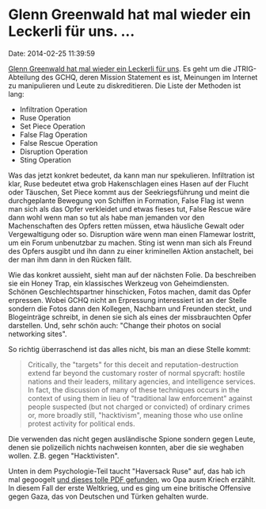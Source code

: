 Glenn Greenwald hat mal wieder ein Leckerli für uns. \...
=========================================================

Date: 2014-02-25 11:39:59

[Glenn Greenwald hat mal wieder ein Leckerli für
uns](https://firstlook.org/theintercept/2014/02/24/jtrig-manipulation/).
Es geht um die JTRIG-Abteilung des GCHQ, deren Mission Statement es ist,
Meinungen im Internet zu manipulieren und Leute zu diskreditieren. Die
Liste der Methoden ist lang:

-   Infiltration Operation
-   Ruse Operation
-   Set Piece Operation
-   False Flag Operation
-   False Rescue Operation
-   Disruption Operation
-   Sting Operation

Was das jetzt konkret bedeutet, da kann man nur spekulieren.
Infiltration ist klar, Ruse bedeutet etwa grob Hakenschlagen eines Hasen
auf der Flucht oder Täuschen, Set Piece kommt aus der Seekriegsführung
und meint die durchgeplante Bewegung von Schiffen in Formation, False
Flag ist wenn man sich als das Opfer verkleidet und etwas fieses tut,
False Rescue wäre dann wohl wenn man so tut als habe man jemanden vor
den Machenschaften des Opfers retten müssen, etwa häusliche Gewalt oder
Vergewaltigung oder so. Disruption wäre wenn man einen Flamewar
lostritt, um ein Forum unbenutzbar zu machen. Sting ist wenn man sich
als Freund des Opfers ausgibt und ihn dann zu einer kriminellen Aktion
anstachelt, bei der man ihm dann in den Rücken fällt.

Wie das konkret aussieht, sieht man auf der nächsten Folie. Da
beschreiben sie ein Honey Trap, ein klassisches Werkzeug von
Geheimdiensten. Schönen Geschlechtspartner hinschicken, Fotos machen,
damit das Opfer erpressen. Wobei GCHQ nicht an Erpressung interessiert
ist an der Stelle sondern die Fotos dann den Kollegen, Nachbarn und
Freunden steckt, und Blogeinträge schreibt, in denen sie sich als eines
der missbrauchten Opfer darstellen. Und, sehr schön auch: \"Change their
photos on social networking sites\".

So richtig überraschend ist das alles nicht, bis man an diese Stelle
kommt:

> Critically, the "targets" for this deceit and reputation-destruction
> extend far beyond the customary roster of normal spycraft: hostile
> nations and their leaders, military agencies, and intelligence
> services. In fact, the discussion of many of these techniques occurs
> in the context of using them in lieu of "traditional law enforcement"
> against people suspected (but not charged or convicted) of ordinary
> crimes or, more broadly still, "hacktivism", meaning those who use
> online protest activity for political ends.

Die verwenden das nicht gegen ausländische Spione sondern gegen Leute,
denen sie polizeilich nichts nachweisen konnten, aber die sie weghaben
wollen. Z.B. gegen \"Hacktivisten\".

Unten in dem Psychologie-Teil taucht \"Haversack Ruse\" auf, das hab ich
mal gegoogelt [und dieses tolle PDF
gefunden](http://www.dtic.mil/dtic/tr/fulltext/u2/a279574.pdf), wo Opa
ausm Kriech erzählt. In diesem Fall der erste Weltkrieg, und es ging um
eine britische Offensive gegen Gaza, das von Deutschen und Türken
gehalten wurde.
